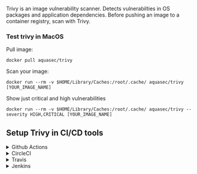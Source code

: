 Trivy is an image vulnerability scanner. Detects vulnerabilties in OS packages and application dependencies.
Before pushing an image to a container registry, scan with Trivy.  

### Test trivy in MacOS

Pull image: 

`docker pull aquasec/trivy`

Scan your image:

`docker run --rm -v $HOME/Library/Caches:/root/.cache/ aquasec/trivy [YOUR_IMAGE_NAME]`

Show just critical and high vulnerabilities 

`docker run --rm -v $HOME/Library/Caches:/root/.cache/ aquasec/trivy --severity HIGH,CRITICAL [YOUR_IMAGE_NAME]` 


## Setup Trivy in CI/CD tools 

<details>
  <summary>Github Actions</summary>

#### Github Actions

 There are two workflows in `.github/workflows` folder:

   - `scan.yml` workflow builds and scans an image.
   - `scan_and_push.yml` workflow builds, scans and pushes an image in Google Container Registry. 
 
 When using `scan_and_push.yml` please make sure you have setup Google Container Registry.
- Create a Service Account
- Add the Cloud Build Service Account role to this Service Account
- Generate a key for this Service Account
- Create a SECRET in your repository named `GCLOUD_SERVICE_ACCOUNT_KEY` with the value of :
  
  -  `cat path-to/key.json | base64 -b 0` for MacOS 

  -  `cat path-to/key.json | base64 -w 0` for Linux 

Job will fail when critical and high vulnerabilties are found, if one of the options is used:

- `args: --exit-code 1 --severity CRITICAL,HIGH --no-progress us.gcr.io/${GOOGLE_PROJECT}/${YOUR_IMAGE}` 
- `args: --exit-code 0 --severity MEDIUM,LOW --no-progress us.gcr.io/${GOOGLE_PROJECT}/${YOUR_IMAGE}`

</details>

<details>
  <summary>CircleCI</summary>

#### CircleCI

  `.circleci` folder has 2 workflows: 
   - `config_test_only.yml` worlkflow builds and scans an image
   - `config.yml` workflow builds scans image with TRIVY and push the image in GCR if scan doesn't exit with `--exit-code 1 ` 

Setup circleCi project to push an image in GCR:
 - Create a service account
 - Generated private key in JSON format
 - Create an environment variable in CircleCI project, name it `GOOGLE_AUTH` and include private key in Json format.  


</details>


<details>
  <summary>Travis</summary>

#### Travis

`travis.yml` builds an image and scans it with Trivy.

Workflow will fail if there are critical vulnerabilities found by Trivy. 


</details>

<details>
  <summary>Jenkins</summary>

#### Jenkins

</details>



